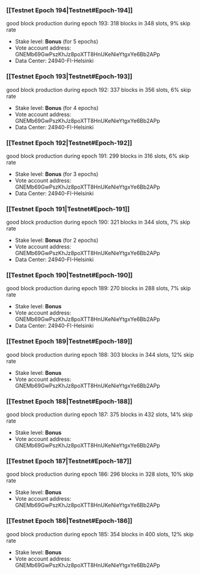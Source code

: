 ### [[Testnet Epoch 194|Testnet#Epoch-194]]
good block production during epoch 193: 318 blocks in 348 slots, 9% skip rate
* Stake level: **Bonus** (for 5 epochs)
* Vote account address: GNEMb69GwPszKhJz8poXTT8HnUKeNieYtgxYe6Bb2APp
* Data Center: 24940-FI-Helsinki
### [[Testnet Epoch 193|Testnet#Epoch-193]]
good block production during epoch 192: 337 blocks in 356 slots, 6% skip rate
* Stake level: **Bonus** (for 4 epochs)
* Vote account address: GNEMb69GwPszKhJz8poXTT8HnUKeNieYtgxYe6Bb2APp
* Data Center: 24940-FI-Helsinki
### [[Testnet Epoch 192|Testnet#Epoch-192]]
good block production during epoch 191: 299 blocks in 316 slots, 6% skip rate
* Stake level: **Bonus** (for 3 epochs)
* Vote account address: GNEMb69GwPszKhJz8poXTT8HnUKeNieYtgxYe6Bb2APp
* Data Center: 24940-FI-Helsinki
### [[Testnet Epoch 191|Testnet#Epoch-191]]
good block production during epoch 190: 321 blocks in 344 slots, 7% skip rate
* Stake level: **Bonus** (for 2 epochs)
* Vote account address: GNEMb69GwPszKhJz8poXTT8HnUKeNieYtgxYe6Bb2APp
* Data Center: 24940-FI-Helsinki
### [[Testnet Epoch 190|Testnet#Epoch-190]]
good block production during epoch 189: 270 blocks in 288 slots, 7% skip rate
* Stake level: **Bonus**
* Vote account address: GNEMb69GwPszKhJz8poXTT8HnUKeNieYtgxYe6Bb2APp
* Data Center: 24940-FI-Helsinki
### [[Testnet Epoch 189|Testnet#Epoch-189]]
good block production during epoch 188: 303 blocks in 344 slots, 12% skip rate
* Stake level: **Bonus**
* Vote account address: GNEMb69GwPszKhJz8poXTT8HnUKeNieYtgxYe6Bb2APp
### [[Testnet Epoch 188|Testnet#Epoch-188]]
good block production during epoch 187: 375 blocks in 432 slots, 14% skip rate
* Stake level: **Bonus**
* Vote account address: GNEMb69GwPszKhJz8poXTT8HnUKeNieYtgxYe6Bb2APp
### [[Testnet Epoch 187|Testnet#Epoch-187]]
good block production during epoch 186: 296 blocks in 328 slots, 10% skip rate
* Stake level: **Bonus**
* Vote account address: GNEMb69GwPszKhJz8poXTT8HnUKeNieYtgxYe6Bb2APp
### [[Testnet Epoch 186|Testnet#Epoch-186]]
good block production during epoch 185: 354 blocks in 400 slots, 12% skip rate
* Stake level: **Bonus**
* Vote account address: GNEMb69GwPszKhJz8poXTT8HnUKeNieYtgxYe6Bb2APp
